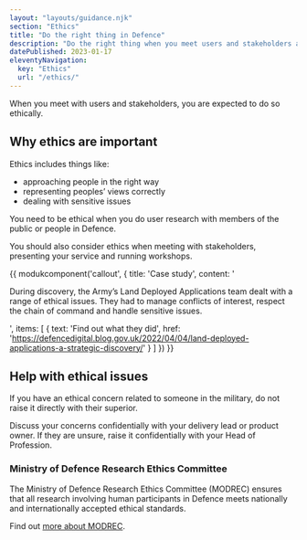 ```yaml
---
layout: "layouts/guidance.njk"
section: "Ethics"
title: "Do the right thing in Defence"
description: "Do the right thing when you meet users and stakeholders across Defence, and keep your team safe."
datePublished: 2023-01-17
eleventyNavigation:
  key: "Ethics"
  url: "/ethics/"
---
```


When you meet with users and stakeholders, you are expected to do so ethically. 

## Why ethics are important

Ethics includes things like:

- approaching people in the right way
- representing peoples’ views correctly
- dealing with sensitive issues 

You need to be ethical when you do user research with members of the public or people in Defence. 

You should also consider ethics when meeting with stakeholders, presenting your service and running workshops.

{{ modukcomponent('callout', {
  title: 'Case study',
  content: '<p>During discovery, the Army’s Land Deployed Applications team dealt with a range of ethical issues. They had to manage conflicts of interest, respect the chain of command and handle sensitive issues.</p>',
  items: [
    {
      text: 'Find out what they did',
      href: 'https://defencedigital.blog.gov.uk/2022/04/04/land-deployed-applications-a-strategic-discovery/'
    }
  ]
}) }}

## Help with ethical issues 

If you have an ethical concern related to someone in the military, do not raise it directly with their superior. 

Discuss your concerns confidentially with your delivery lead or product owner. If they are unsure, raise it confidentially with your Head of Profession.

### Ministry of Defence Research Ethics Committee

The Ministry of Defence Research Ethics Committee (MODREC) ensures that all research involving human participants in Defence meets nationally and internationally accepted ethical standards. 

Find out [more about MODREC](https://www.gov.uk/government/groups/ministry-of-defence-research-ethics-committees).
